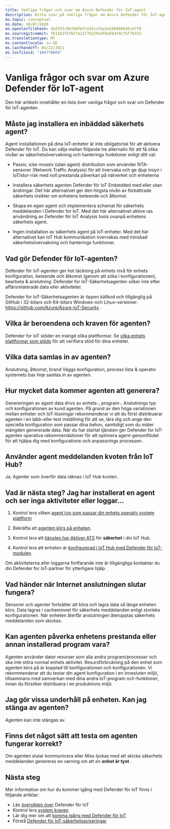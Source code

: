 ```yaml
---
title: Vanliga frågor och svar om Azure Defender för IoT-agent
description: Hitta svar på vanliga frågor om Azure Defender för IoT-agenten.
ms.topic: conceptual
ms.date: 10/07/2020
ms.openlocfilehash: 4bd7d3c9b76dfb37e53cc51e5e16b660545cb7f0
ms.sourcegitcommit: f611b3f57027a21f7b229edf8a5b4f4c75f76331
ms.translationtype: MT
ms.contentlocale: sv-SE
ms.lasthandoff: 03/22/2021
ms.locfileid: "104778669"
---
```

# <a name="azure-defender-for-iot-agent-frequently-asked-questions"></a>Vanliga frågor och svar om Azure Defender för IoT-agent

Den här artikeln innehåller en lista över vanliga frågor och svar om Defender för IoT-agenten.

## <a name="do-i-have-to-install-an-embedded-security-agent"></a>Måste jag installera en inbäddad säkerhets agent?

Agent installationen på dina IoT-enheter är inte obligatorisk för att aktivera Defender för IoT. Du kan välja mellan följande tre alternativ för att få olika nivåer av säkerhetsövervakning och hanterings funktioner enligt ditt val:

- Passiv, icke-invasiv (utan agent) distribution som använder NTA-sensorer (Network Traffic Analysis) för att övervaka och ge djup insyn i IoT/stor-risk med noll prestanda påverkan på nätverket och enheterna
- Installera säkerhets agenten Defender för IoT Embedded med eller utan ändringar. Det här alternativet ger den högsta nivån av förbättrade säkerhets insikter om enhetens beteende och åtkomst.

- Skapa en egen agent och implementera schemat för säkerhets meddelanden i Defender for IoT. Med det här alternativet aktive ras användning av Defender för IoT Analysis tools ovanpå enhetens säkerhets agent.

- Ingen installation av säkerhets agent på IoT-enheter. Med det här alternativet kan IoT Hub kommunikation övervakas med minskad säkerhetsövervakning och hanterings funktioner.

## <a name="what-does-the-defender-for-iot-agent-do"></a>Vad gör Defender för IoT-agenten?

Defender för IoT-agenten ger hot täckning på enhets nivå för enhets konfiguration, beteende och åtkomst (genom att söka i konfigurationen), bearbeta & anslutning. Defender for IoT-Säkerhetsagenten söker inte efter affärsrelaterade data eller aktiviteter.

Defender for IoT-Säkerhetsagenten är öppen källkod och tillgänglig på GitHub i 32-bitars och 64-bitars Windows-och Linux-versioner: https://github.com/Azure/Azure-IoT-Security .

## <a name="what-are-the-dependencies-and-prerequisites-of-the-agent"></a>Vilka är beroendena och kraven för agenten?

Defender for IoT stöder en mängd olika plattformar. Se [vilka enhets plattformar som stöds](how-to-deploy-agent.md) för att verifiera stöd för dina enheter.

## <a name="which-data-is-collected-by-the-agent"></a>Vilka data samlas in av agenten?

Anslutning, åtkomst, brand Väggs konfiguration, process lista & operativ systemets bas linje samlas in av agenten.

## <a name="how-much-data-will-the-agent-generate"></a>Hur mycket data kommer agenten att generera?

Genereringen av agent data drivs av enhets-, program-, Anslutnings typ och konfigurationen av kund agenten. På grund av den höga variationen mellan enheter och IoT-lösningar rekommenderar vi att du först distribuerar agenten i en labb-eller test inställning för att se, lära dig och ange den speciella konfiguration som passar dina behov, samtidigt som du mäter mängden genererade data. När du har startat tjänsten ger Defender for IoT-agenten operativa rekommendationer för att optimera agent-genomflödet för att hjälpa dig med konfigurations-och anpassnings processen.

## <a name="do-agent-messages-use-up-quota-from-iot-hub"></a>Använder agent meddelanden kvoten från IoT Hub?

Ja. Agenter som överför data räknas i IoT Hub kvoten.

## <a name="what-next-ive-installed-an-agent-and-dont-see-any-activities-or-logs"></a>Vad är nästa steg? Jag har installerat en agent och ser inga aktiviteter eller loggar...

1. Kontrol lera vilken [agent typ som passar din enhets operativ system plattform](how-to-deploy-agent.md)

1. Bekräfta att [agenten körs på enheten](how-to-agent-configuration.md).

1. Kontrol lera att [tjänsten har Aktiver ATS](quickstart-onboard-iot-hub.md) för **säkerhet** i din IoT Hub.

1. Kontrol lera att enheten är [konfigurerad i IoT Hub med Defender för IoT-modulen](quickstart-create-security-twin.md).

Om aktiviteterna eller loggarna fortfarande inte är tillgängliga kontaktar du din Defender for IoT-partner för ytterligare hjälp.

## <a name="what-happens-when-the-internet-connection-stops-working"></a>Vad händer när Internet anslutningen slutar fungera?

Sensorer och agenter fortsätter att köra och lagra data så länge enheten körs. Data lagras i cacheminnet för säkerhets meddelanden enligt storleks konfigurationen. När enheten återfår anslutningen återupptas säkerhets meddelanden som skickas.

## <a name="can-the-agent-affect-the-performance-of-the-device-or-other-installed-software"></a>Kan agenten påverka enhetens prestanda eller annan installerad program vara?

Agenten använder dator resurser som alla andra program/processer och ska inte störa normal enhets aktivitet. Resursförbrukning på den enhet som agenten körs på är kopplad till konfigurationen och konfigurationen. Vi rekommenderar att du testar din agent konfiguration i en innesluten miljö, tillsammans med samverkan med dina andra IoT-program och-funktioner, innan du försöker distribuera i en produktions miljö.

## <a name="im-making-some-maintenance-on-the-device-can-i-turn-off-the-agent"></a>Jag gör vissa underhåll på enheten. Kan jag stänga av agenten?

Agenten kan inte stängas av.

## <a name="is-there-a-way-to-test-if-the-agent-is-working-correctly"></a>Finns det något sätt att testa om agenten fungerar korrekt?

Om agenten slutar kommunicera eller Miss lyckas med att skicka säkerhets meddelanden genereras en varning om att en **enhet är tyst** .

## <a name="next-steps"></a>Nästa steg

Mer information om hur du kommer igång med Defender för IoT finns i följande artiklar:

- Läs [översikten över](overview.md) Defender för IoT
- Kontrol lera [system kraven](quickstart-system-prerequisites.md)
- Lär dig mer om att [komma igång med Defender för IoT](getting-started.md)
- Förstå [Defender för IoT-säkerhetsaviseringar](concept-security-alerts.md)
